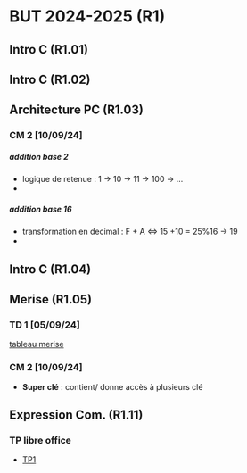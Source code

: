 
# BUT 2024-2025 (R1)

## Intro C (R1.01)

## Intro C (R1.02)

## Architecture PC (R1.03)

### CM 2 [10/09/24]
##### addition base 2
- logique de retenue : 1 -> 10 -> 11 -> 100 -> ...
- 
##### addition base 16
- transformation en decimal : F + A <=> 15 +10 = 25%16 -> 19 
- 

## Intro C (R1.04)

## Merise (R1.05)

### TD 1 [05/09/24]

[tableau merise](./merise/merise.ods)


### CM 2 [10/09/24]

 - **Super clé** : contient/ donne accès à plusieurs clé


## Expression Com. (R1.11)
 
### TP libre office

- [TP1](./R1.11/TP1.odt)

<!--stackedit_data:
eyJoaXN0b3J5IjpbLTMzMTI1ODcxOCw1NTM3NTgxMTEsLTIxMz
I0NzE3NjIsLTE1MjY2MTY5MjEsMTgyNjE1NzcxMCwxNTgzMjc3
Nzg2LDE2MjI5MzMwMzYsLTE2NzI5MTEzNzQsMTcyMzU3MTk4NC
wtNzc1OTM2OTg0LC0zOTY1OTcwNTQsLTE0OTQ5NTAzOTIsMzEy
ODk5ODg2LDEwMTY1NTU1OTldfQ==
-->
